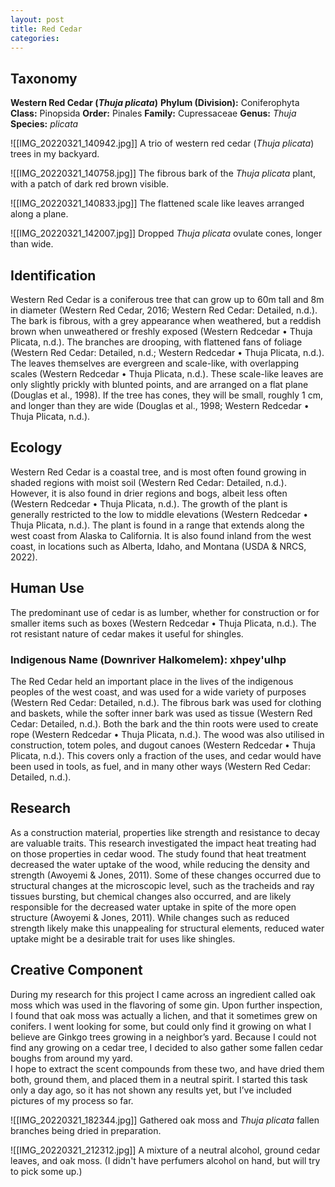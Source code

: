```yaml
---
layout: post
title: Red Cedar
categories: 
---
```


## Taxonomy
**Western Red Cedar (_Thuja plicata_)**
**Phylum (Division):** Coniferophyta
**Class:** Pinopsida
**Order:** Pinales
**Family:** Cupressaceae
**Genus:** _Thuja_
**Species:** _plicata_

![[IMG_20220321_140942.jpg]]
A trio of western red cedar (_Thuja plicata_) trees in my backyard.

![[IMG_20220321_140758.jpg]]
The fibrous bark of the _Thuja plicata_ plant, with a patch of dark red brown visible.

![[IMG_20220321_140833.jpg]]
The flattened scale like leaves arranged along a plane.

![[IMG_20220321_142007.jpg]]
Dropped _Thuja plicata_ ovulate cones, longer than wide.

## Identification
Western Red Cedar is a coniferous tree that can grow up to 60m tall and 8m in diameter (Western Red Cedar, 2016; Western Red Cedar: Detailed, n.d.). The bark is fibrous, with a grey appearance when weathered, but a reddish brown when unweathered or freshly exposed (Western Redcedar • Thuja Plicata, n.d.). The branches are drooping, with flattened fans of foliage (Western Red Cedar: Detailed, n.d.; Western Redcedar • Thuja Plicata, n.d.). The leaves themselves are evergreen and scale-like, with overlapping scales (Western Redcedar • Thuja Plicata, n.d.). These scale-like leaves are only slightly prickly with blunted points, and are arranged on a flat plane (Douglas et al., 1998). If the tree has cones, they will be small, roughly 1 cm, and longer than they are wide (Douglas et al., 1998; Western Redcedar • Thuja Plicata, n.d.).

## Ecology
Western Red Cedar is a coastal tree, and is most often found growing in shaded regions with moist soil (Western Red Cedar: Detailed, n.d.). However, it is also found in drier regions and bogs, albeit less often (Western Redcedar • Thuja Plicata, n.d.). The growth of the plant is generally restricted to the low to middle elevations (Western Redcedar • Thuja Plicata, n.d.). The plant is found in a range that extends along the west coast from Alaska to California. It is also found inland from the west coast, in locations such as Alberta, Idaho, and Montana (USDA & NRCS, 2022).

## Human Use
The predominant use of cedar is as lumber, whether for construction or for smaller items such as boxes (Western Redcedar • Thuja Plicata, n.d.). The rot resistant nature of cedar makes it useful for shingles.
### Indigenous Name (Downriver Halkomelem): xhpey'ulhp
The Red Cedar held an important place in the lives of the indigenous peoples of the west coast, and was used for a wide variety of purposes (Western Red Cedar: Detailed, n.d.). The fibrous bark was used for clothing and baskets, while the softer inner bark was used as tissue (Western Red Cedar: Detailed, n.d.). Both the bark and the thin roots were used to create rope (Western Redcedar • Thuja Plicata, n.d.). The wood was also utilised in construction, totem poles, and dugout canoes (Western Redcedar • Thuja Plicata, n.d.). This covers only a fraction of the uses, and cedar would have been used in tools, as fuel, and in many other ways (Western Red Cedar: Detailed, n.d.).

## Research
As a construction material, properties like strength and resistance to decay are valuable traits. This research investigated the impact heat treating had on those properties in cedar wood. The study found that heat treatment decreased the water uptake of the wood, while reducing the density and strength (Awoyemi & Jones, 2011). Some of these changes occurred due to structural changes at the microscopic level, such as the tracheids and ray tissues bursting, but chemical changes also occurred, and are likely responsible for the decreased water uptake in spite of the more open structure (Awoyemi & Jones, 2011). While changes such as reduced strength likely make this unappealing for structural elements, reduced water uptake might be a desirable trait for uses like shingles.

## Creative Component
During my research for this project I came across an ingredient called oak moss which was used in the flavoring of some gin. Upon further inspection, I found that oak moss was actually a lichen, and that it sometimes grew on conifers. I went looking for some, but could only find it growing on what I believe are Ginkgo trees growing in a neighbor’s yard. Because I could not find any growing on a cedar tree, I decided to also gather some fallen cedar boughs from around my yard.  
I hope to extract the scent compounds from these two, and have dried them both, ground them, and placed them in a neutral spirit. I started this task only a day ago, so it has not shown any results yet, but I’ve included pictures of my process so far.

![[IMG_20220321_182344.jpg]]
Gathered oak moss and _Thuja plicata_ fallen branches being dried in preparation.

![[IMG_20220321_212312.jpg]]
A mixture of a neutral alcohol, ground cedar leaves, and oak moss. (I didn't have perfumers alcohol on hand, but will try to pick some up.)